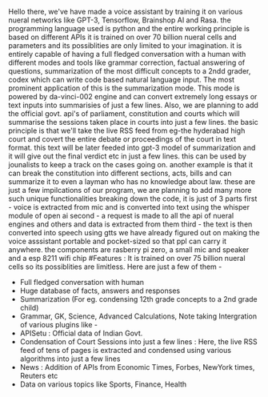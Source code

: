 Hello there,
we've have made a voice assistant by training it on various nueral networks like GPT-3, Tensorflow, Brainshop AI and Rasa.
the programming language used is python and the entire working principle is based on different APIs
it is trained on over 70 billion nueral cells and parameters and its possiblities are only limited to your imagination.
it is entirely capable of having a full fledged conversation with a human with different modes and tools like grammar correction, factual answering of questions, summarization of the most difficult concepts to a 2ndd grader, codex which can write code based natural language input.
The most prominent application of this is the summarization mode.
This mode is powered by da-vinci-002 engine and can convert extremely long essays or text inputs into summarisies of just a few lines.
Also, we are planning to add the official govt. api's of parliament, constitution and courts which will summarise the sessions taken place in courts into just a few lines. the basic principle is that we'll take the live RSS feed from eg-the hyderabad high court and covert the entire debate or proceedings of the court in text format. this text will be later feeded into gpt-3 model of summarization and it will give out the final verdict etc 
in just a few lines. this can be used by jounalists to keep a track on the cases going on. another example is that it can break the constitution into different sections, acts, bills and can summarize it to even a layman who has no knowledge about law.
these are just a few impilcations of our program, we are planning to add many more such unique functionalities
breaking down the code, it is just of 3 parts
first - voice is extracted from mic and is converted into text using the whisper module of open ai 
second - a request is made to all the api of nueral engines and others and data is extracted from them
third - the text is then converted into speech using gtts 
we have already figured out on making the voice asssistant portable and pocket-sized so that ppl can carry it anywhere.
the components are rasberry pi zero, a small mic and speaker and a esp 8211 wifi chip
#Features :
It is trained on over 75 billion nueral cells so its possiblities are limitless. Here are just a few of them -
- Full fledged conversation with human 
- Huge database of facts, answers and responses
- Summarization (For eg. condensing 12th grade concepts to a 2nd grade child)
- Grammar, GK, Science, Advanced Calculations, Note taking
Intergration of various plugins like - 
- APISetu : Official data of Indian Govt.
- Condensation of Court Sessions into just a few lines : Here, the live RSS feed of tens of pages is extracted and condensed using various algorithms into just a few lines
- News : Addition of APIs from Economic Times, Forbes, NewYork times, Reuters etc 
- Data on various topics like Sports, Finance, Health
